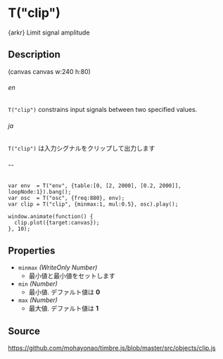 T("clip")
==========
{arkr} Limit signal amplitude

## Description ##

(canvas canvas w:240 h:80)

###### en ######
`T("clip")` constrains input signals between two specified values.
###### ja ######
`T("clip")` は入力シグナルをクリップして出力します
###### -- ######

```timbre
var env  = T("env", {table:[0, [2, 2000], [0.2, 2000]], loopNode:1}).bang();
var osc  = T("osc", {freq:880}, env);
var clip = T("clip", {minmax:1, mul:0.5}, osc).play();

window.animate(function() {
  clip.plot({target:canvas});
}, 10);
```

## Properties ##
- `minmax` _(WriteOnly Number)_
  - 最小値と最小値をセットします
- `min` _(Number)_
  - 最小値. デファルト値は **0**
- `max` _(Number)_
  - 最大値. デファルト値は **1**

## Source ##
https://github.com/mohayonao/timbre.js/blob/master/src/objects/clip.js
